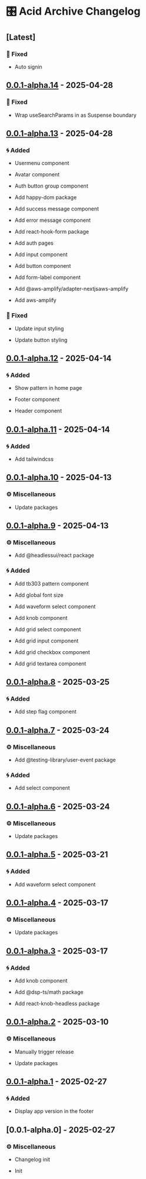 # 🎛️ Acid Archive Changelog
## [Latest]

### 🔧 Fixed

- Auto signin


## [0.0.1-alpha.14] - 2025-04-28

### 🔧 Fixed

- Wrap useSearchParams in as Suspense boundary


## [0.0.1-alpha.13] - 2025-04-28

### 🌀 Added

- Usermenu component

- Avatar component

- Auth button group component

- Add happy-dom package

- Add success message component

- Add error message component

- Add react-hook-form package

- Add auth pages

- Add input component

- Add button component

- Add form-label component

- Add @aws-amplify/adapter-nextjsaws-amplify

- Add aws-amplify


### 🔧 Fixed

- Update input styling

- Update button styling


## [0.0.1-alpha.12] - 2025-04-14

### 🌀 Added

- Show pattern in home page

- Footer component

- Header component


## [0.0.1-alpha.11] - 2025-04-14

### 🌀 Added

- Add tailwindcss


## [0.0.1-alpha.10] - 2025-04-13

### ⚙️ Miscellaneous

- Update packages


## [0.0.1-alpha.9] - 2025-04-13

### ⚙️ Miscellaneous

- Add @headlessui/react package


### 🌀 Added

- Add tb303 pattern component

- Add global font size

- Add waveform select component

- Add knob component

- Add grid select component

- Add grid input component

- Add grid checkbox component

- Add grid textarea component


## [0.0.1-alpha.8] - 2025-03-25

### 🌀 Added

- Add step flag component


## [0.0.1-alpha.7] - 2025-03-24

### ⚙️ Miscellaneous

- Add @testing-library/user-event package


### 🌀 Added

- Add select component


## [0.0.1-alpha.6] - 2025-03-24

### ⚙️ Miscellaneous

- Update packages


## [0.0.1-alpha.5] - 2025-03-21

### 🌀 Added

- Add waveform select component


## [0.0.1-alpha.4] - 2025-03-17

### ⚙️ Miscellaneous

- Update packages


## [0.0.1-alpha.3] - 2025-03-17

### 🌀 Added

- Add knob component

- Add @dsp-ts/math package

- Add react-knob-headless package


## [0.0.1-alpha.2] - 2025-03-10

### ⚙️ Miscellaneous

- Manually trigger release

- Update packages


## [0.0.1-alpha.1] - 2025-02-27

### 🌀 Added

- Display app version in the footer


## [0.0.1-alpha.0] - 2025-02-27

### ⚙️ Miscellaneous

- Changelog init

- Init


[unreleased]: https://github.com/acidarchive/frontend/compare/v0.0.1-alpha.14..HEAD
[0.0.1-alpha.14]: https://github.com/acidarchive/frontend/compare/v0.0.1-alpha.13..v0.0.1-alpha.14
[0.0.1-alpha.13]: https://github.com/acidarchive/frontend/compare/v0.0.1-alpha.12..v0.0.1-alpha.13
[0.0.1-alpha.12]: https://github.com/acidarchive/frontend/compare/v0.0.1-alpha.11..v0.0.1-alpha.12
[0.0.1-alpha.11]: https://github.com/acidarchive/frontend/compare/v0.0.1-alpha.10..v0.0.1-alpha.11
[0.0.1-alpha.10]: https://github.com/acidarchive/frontend/compare/v0.0.1-alpha.9..v0.0.1-alpha.10
[0.0.1-alpha.9]: https://github.com/acidarchive/frontend/compare/v0.0.1-alpha.8..v0.0.1-alpha.9
[0.0.1-alpha.8]: https://github.com/acidarchive/frontend/compare/v0.0.1-alpha.7..v0.0.1-alpha.8
[0.0.1-alpha.7]: https://github.com/acidarchive/frontend/compare/v0.0.1-alpha.6..v0.0.1-alpha.7
[0.0.1-alpha.6]: https://github.com/acidarchive/frontend/compare/v0.0.1-alpha.5..v0.0.1-alpha.6
[0.0.1-alpha.5]: https://github.com/acidarchive/frontend/compare/v0.0.1-alpha.4..v0.0.1-alpha.5
[0.0.1-alpha.4]: https://github.com/acidarchive/frontend/compare/v0.0.1-alpha.3..v0.0.1-alpha.4
[0.0.1-alpha.3]: https://github.com/acidarchive/frontend/compare/v0.0.1-alpha.2..v0.0.1-alpha.3
[0.0.1-alpha.2]: https://github.com/acidarchive/frontend/compare/v0.0.1-alpha.1..v0.0.1-alpha.2
[0.0.1-alpha.1]: https://github.com/acidarchive/frontend/compare/v0.0.1-alpha.0..v0.0.1-alpha.1

<!-- generated by git-cliff -->
